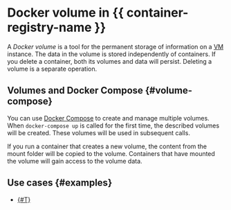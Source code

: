 # Docker volume in {{ container-registry-name }}

A _Docker volume_ is a tool for the permanent storage of information on a [VM](../../compute/concepts/vm.md) instance. The data in the volume is stored independently of containers. If you delete a container, both its volumes and data will persist. Deleting a volume is a separate operation.

## Volumes and Docker Compose {#volume-compose}

You can use [Docker Compose](../../cos/concepts/coi-specifications.md#compose-spec) to create and manage multiple volumes. When `docker-compose up` is called for the first time, the described volumes will be created. These volumes will be used in subsequent calls.

If you run a container that creates a new volume, the content from the mount folder will be copied to the volume. Containers that have mounted the volume will gain access to the volume data.

## Use cases {#examples}

* [{#T}](../tutorials/loadtesting-external-agent.md)

